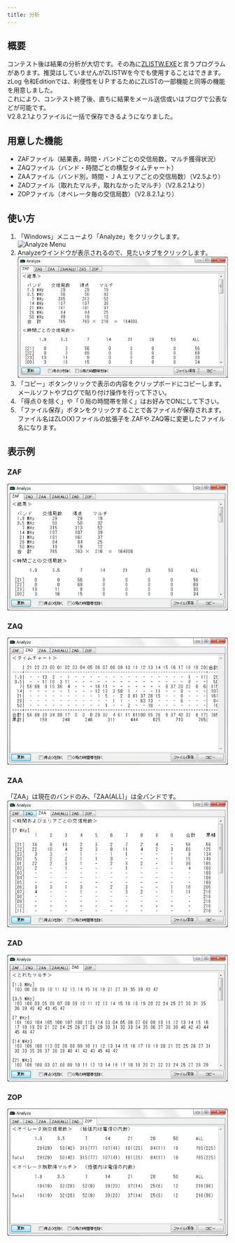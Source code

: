 ```yaml
---
title: 分析
---
```


## 概要

コンテスト後は結果の分析が大切です。その為に[ZLISTW.EXE](http://nksg.net/ham/zlistw/)と言うプログラムがあります。推奨はしていませんがZLISTWを今でも使用することはできます。  
zLog 令和Editionでは、利便性をＵＰするためにZLISTの一部機能と同等の機能を用意しました。  
これにより、コンテスト終了後、直ちに結果をメール送信或いはブログで公表などが可能です。  
V2.8.2.1よりファイルに一括で保存できるようになりました。  

## 用意した機能

* ZAFファイル（結果表，時間・バンドごとの交信局数，マルチ獲得状況）
* ZAQファイル（バンド・時間ごとの横型タイムチャート）
* ZAAファイル（バンド別，時間・ＪＡエリアごとの交信局数）（V2.5より）
* ZADファイル（取れたマルチ，取れなかったマルチ）（V2.8.2.1より）
* ZOPファイル（オペレータ毎の交信局数）（V2.8.2.1より）

## 使い方

1. 「Windows」メニューより「Analyze」をクリックします。  
![Analyze Menu](https://raw.githubusercontent.com/jr8ppg/zLog/images/analyze_menu.png)
1. Analyzeウインドウが表示されるので、見たいタブをクリックします。  
![ZAFファイル](https://raw.githubusercontent.com/jr8ppg/zLog/images/analyze_zaf.png)
1. 「コピー」ボタンクリックで表示の内容をクリップボードにコピーします。メールソフトやブログで貼り付け操作を行って下さい。
1. 「得点０を除く」や「０局の時間帯を除く」はお好みでONにして下さい。
1. 「ファイル保存」ボタンをクリックすることで各ファイルが保存されます。ファイル名はZLO(X)ファイルの拡張子を.ZAFや.ZAQ等に変更したファイル名になります。

## 表示例

### ZAF
![ZAFファイル](https://raw.githubusercontent.com/jr8ppg/zLog/images/analyze_zaf.png)

### ZAQ
![ZAQファイル](https://raw.githubusercontent.com/jr8ppg/zLog/images/analyze_zaq.png)

### ZAA
「ZAA」は現在のバンドのみ、「ZAA(ALL)」は全バンドです。  
![ZAAファイル](https://raw.githubusercontent.com/jr8ppg/zLog/images/analyze_zaa.png)

### ZAD
![ZADファイル](https://raw.githubusercontent.com/jr8ppg/zLog/images/analyze_zad.png)

### ZOP
![ZOPファイル](https://raw.githubusercontent.com/jr8ppg/zLog/images/analyze_zop.png)
